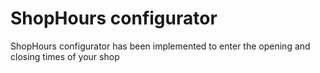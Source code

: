 # ShopHours configurator

ShopHours configurator has been implemented to enter the opening and closing times of your shop 
